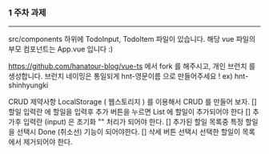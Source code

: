 ### 1 주차 과제
---
src/components 하위에 TodoInput, TodoItem 파일이 있습니다.
해당 vue 파일의 부모 컴포넌트는 App.vue 입니다 :)

https://github.com/hanatour-blog/vue-ts 에서 fork 를 해주시고,
개인 브런치 를 생성합니다. 
브런치 네이밍은 통일되게 hnt-영문이름 으로 만들어주세요 ! 
ex) hnt-shinhyungki

CRUD 제약사항 LocalStorage ( 웹스토리지 ) 를 이용해서 CRUD 를 만들어 보자.
[] 할일 입력란 에 할일을 입력후 추가 버튼을 누르면 List 에 할일이 추가되어야 한다
[] 추가후 입력란 (input) 은 초기화 "" 처리가 되어야 한다.
[] 추가된 할일 목록중 특정 할일을 선택시 Done (취소선) 기능이 되어야한다.
[] 삭세 버튼 선택시 선택한 할일이 목록에서 제거되어야 한다.



